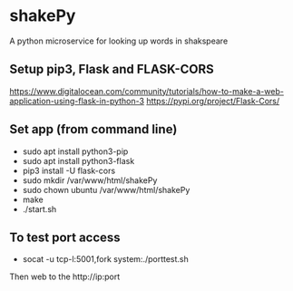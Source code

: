 # shakePy

A python microservice for looking up words in shakspeare

## Setup pip3, Flask and FLASK-CORS
https://www.digitalocean.com/community/tutorials/how-to-make-a-web-application-using-flask-in-python-3
https://pypi.org/project/Flask-Cors/

## Set app (from command line)
 - sudo apt install python3-pip
 - sudo apt install python3-flask
 - pip3 install -U flask-cors
 - sudo mkdir /var/www/html/shakePy
 - sudo chown ubuntu /var/www/html/shakePy
 - make
 - ./start.sh

## To test port access
 - socat -u tcp-l:5001,fork system:./porttest.sh

Then web to the http://ip:port
